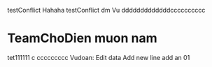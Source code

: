 
testConflict Hahaha
testConflict dm Vu
dddddddddddddcccccccccc
# TeamChoDien muon nam
tet111111
c ccccccccc
Vudoan: Edit data
Add new line
add an 01
